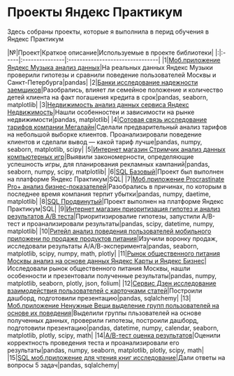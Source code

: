 # Проекты Яндекс Практикум

Здесь собраны проекты, которые я выполнила в перид обучения в Яндекс Практикум

|№|Проект|Краткое описание|Используемые в проекте библиотеки|
|:|:-----|:---------------|:--------------------------------|
|1|[Моб.приложение Яндекс Музыка анализ данных](https://github.com/Yana-Sergeeva/yandex_pacticum_projects/blob/main/01_Моб.приложение_Яндекс_Музыка_анализ_данных/01_Моб.приложение_Яндекс_Музыка_анализ_данных.ipynb)|На реальных данных Яндекс Музыки проверили гипотезы и сравнили поведение пользователей Москвы и Санкт-Петербурга|pandas|
|2|[Банки исследование надежности заемщиков](https://github.com/Yana-Sergeeva/yandex_pacticum_projects/blob/main/02_Банки_исследование_надежности_заемщиков/02_Банки_исследование_надежности_заемщиков.ipynb)|Разобрались, влияет ли семейное положение и количество детей клиента на факт погашения кредита в срок|pandas, seaborn, matplotlib|
|3|[Недвижимость анализ данных сервиса Яндекс Недвижимость](https://github.com/Yana-Sergeeva/yandex_pacticum_projects/blob/main/03_Недвижимость_анализ_данных_сервиса_Яндекс_Недвижимость/03_Недвижимость_анализ_данных_сервиса_Яндекс_Недвижимость.ipynb)|Нашли особенностеи и зависимости на рынке недвижимости|pandas, matplotlib|
|4|[Сотовая связь исследование тарифов компании Мегалайн](https://github.com/Yana-Sergeeva/yandex_pacticum_projects/blob/main/04_%D0%A1%D0%BE%D1%82%D0%BE%D0%B2%D0%B0%D1%8F_%D1%81%D0%B2%D1%8F%D0%B7%D1%8C_%D0%B8%D1%81%D1%81%D0%BB%D0%B5%D0%B4%D0%BE%D0%B2%D0%B0%D0%BD%D0%B8%D0%B5_%D0%B4%D0%B0%D0%BD%D0%BD%D1%8B%D1%85_%D0%BA%D0%BE%D0%BC%D0%BF%D0%B0%D0%BD%D0%B8%D0%B8_%D0%9C%D0%B5%D0%B3%D0%B0%D0%BB%D0%B0%D0%B9%D0%BD/04_%D0%A1%D0%BE%D1%82%D0%BE%D0%B2%D0%B0%D1%8F_%D1%81%D0%B2%D1%8F%D0%B7%D1%8C_%D0%B8%D1%81%D1%81%D0%BB%D0%B5%D0%B4%D0%BE%D0%B2%D0%B0%D0%BD%D0%B8%D0%B5_%D1%82%D0%B0%D1%80%D0%B8%D1%84%D0%BE%D0%B2_%D0%BA%D0%BE%D0%BC%D0%BF%D0%B0%D0%BD%D0%B8%D0%B8_%D0%9C%D0%B5%D0%B3%D0%B0%D0%BB%D0%B0%D0%B9%D0%BD.ipynb)|Сделали предварительный анализ тарифов на небольшой выборке клиентов. Проанализировали поведение клиентов и сделали вывод — какой тариф лучше|pandas, numpy, seaborn, matplotlib, scipy|
|5|[Интернет магазин Стримчик анализ данных компьютерных игр](https://github.com/Yana-Sergeeva/yandex_pacticum_projects/blob/main/05_Интернет_магазин_Стримчик_анализ_данных_компьютерных_игр/05_Игры_Исследование_закономерностей_определяющих_успешность_компьютерных_игр.ipynb)|Выявили закономерности, определяющие успешность игры, для планирования рекламных кампаний|pandas, seaborn, numpy, scipy, matplotlib|
|6|[SQL Базовый](https://github.com/Yana-Sergeeva/yandex_pacticum_projects/blob/main/06_SQL_%D0%91%D0%B0%D0%B7%D0%BE%D0%B2%D1%8B%D0%B9/06_SQL_%D0%91%D0%B0%D0%B7%D0%BE%D0%B2%D1%8B%D0%B9.sql)|Проект был выполнен на платформе Яндекс Практикум|SQL|
|7|[Моб.приложение Procrastinate Pro+ анализ бизнес-показателей](https://github.com/Yana-Sergeeva/yandex_pacticum_projects/blob/main/07_Моб.приложение_Procrastinate_Pro%2B_анализ_бизнес-показателей/07_Анализ_развлекательного_приложения_Procrastinate_Pro%2B.ipynb)|Разобрались в причинах, по которым в последнее время компания терпит убытки|pandas, numpy, daetime, matplotlib|
|8|[SQL Продвинутый](https://github.com/Yana-Sergeeva/yandex_pacticum_projects/blob/main/08_SQL_Продвинутый/08_SQL_Продвинутый.sql)|Проект выполнен на платформе Яндекс Практикум|SQL|
|9|[Интернет магазин приоритизация гипотез и анализ результатов А/В теста](https://github.com/Yana-Sergeeva/yandex_pacticum_projects/blob/main/09_Интернет_магазин_приоритизация_гипотез_и_анализ_результатов_А_В_теста/09_Проверка_гипотез_для_увеличения_выручки_крупного-интернет_магазина.ipynb)|Приоритизировалие гипотезы, запустили A/B-тест и проанализировали результаты|pandas, scipy, datetime, numpy, matplotlib|
|10|[Ритейл анализ поведения пользователей мобильного приложени по продаже продуктов питания](https://github.com/Yana-Sergeeva/yandex_pacticum_projects/blob/main/10_Ритейл_анализ_поведения_пользователей_мобильного_приложени_по_продаже_продуктов_питания/10_Анализ_данных_мобильного_приложения_по_продаже_продуктов_питания.ipynb)|Изучили воронку продаж, исследовали результаты А/А/В-эксперимента|pandas, seaborn, matplotlib, scipy, numpy, math, plotly|
|11|[Рынок общественного питания Москвы анализ на основе данных Яндекс Карты и Яндекс Бизнес](https://github.com/Yana-Sergeeva/yandex_pacticum_projects/blob/main/11_Рынок_общественного_питания_Москвы_анализ_на_основе_данных_Яндекс_Карты_и_Яндекс_Бизнес/11_Анализ_рынка_общественного_питания_Москвы.ipynb)|Исследовали рынок общественного питания Москвы, нашли особенности и презентовали полученные результаты|pandas, numpy, matplotlib, seaborn, plotly, json, folium|
|12|[Сервис Дзен исследование взаимодействия пользователей с карточками статей](https://github.com/Yana-Sergeeva/yandex_pacticum_projects/blob/main/12_Сервис_Дзен_исследование_взаимодействия_пользователей_с_карточками_статей/12_Исследование_взаимодействия_пользователей_с_карточками_статей.ipynb)|Построили дашборд, подготовили презентацию|pandas, sqlalchemy|
|13|[Моб.приложение Ненужные Вещи выделение групп пользователей на основе их поведения](https://github.com/Yana-Sergeeva/yandex_pacticum_projects/blob/main/13_Моб.приложение_Ненужные_Вещи_выделение_групп_пользователей_на_основе_их_поведения/13_Выделение_групп_пользователей_мобильного_приложения_Ненужные_Вещи_на_основе_их_поведения.ipynb)|Выделили группы пльзователей на основе полученных данных, проверили гипотезы, построили дашборд, подготовили презентацию|pandas, datetime, numpy, calendar, seaborn, matplotlib, plotly, scipy, math|
|14|[А/В-тест оценка результатов](https://github.com/Yana-Sergeeva/yandex_pacticum_projects/blob/main/14_А_В_тест_оценка_результатов/14_А_В_тест.ipynb)|Оценили корректность проведения теста и проанализировали его результаты|pandas, numpy, seaborn, matplotlib, plotly, scipy, math|
|15|[SQL моб.приложение для чтения книг исследование](https://github.com/Yana-Sergeeva/yandex_pacticum_projects/blob/main/15_SQL_моб.приложение_для_чтения_книг_исследование/15_SQL_исследование%20данных%20_мобильного_приложения_для_чтения_книг.ipynb)|Дали ответы на вопросы 5 задач|pandas, sqlalchemy|
